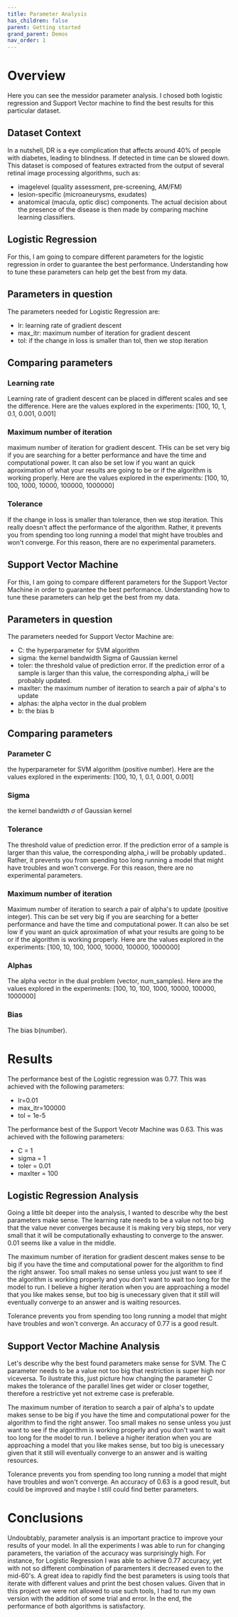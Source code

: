 ```yaml
---
title: Parameter Analysis
has_children: false
parent: Getting started
grand_parent: Demos
nav_order: 1
---
```


# Overview
Here you can see the messidor parameter analysis. I chosed both logistic regression and Support Vector machine to find the best results for this particular dataset.


## Dataset Context
In a nutshell, DR is a eye complication that affects around 40% of people with diabetes, leading to blindness. If detected in time can be slowed down. 
This dataset is composed of features extracted from the output of several retinal image processing algorithms, such as:
- imagelevel (quality assessment, pre-screening, AM/FM)
- lesion-specific (microaneurysms, exudates) 
- anatomical (macula, optic disc) components. 
The actual decision about the presence of the disease is then made by comparing machine learning classifiers.

## Logistic Regression
For this, I am going to compare different parameters for the logistic regression in order to guarantee the best performance. Understanding how to tune these parameters can help get the best from my data. 

## Parameters in question
The parameters needed for Logistic Regression are:
- lr:        learning rate of gradient descent
- max_itr:   maximum number of iteration for gradient descent
- tol:       if the change in loss is smaller than tol, then we stop iteration


## Comparing parameters

### Learning rate 
Learning rate of gradient descent can be placed in different scales and see the difference. Here are the values explored in the experiments: [100, 10, 1, 0.1, 0.001, 0.001]

### Maximum number of iteration
maximum number of iteration for gradient descent. THis can be set very big if you are searching for a better performance and have the time and computational power. It can also be set low if you want an quick aproximation of what your results are going to be or if the algorithm is working properly. Here are the values explored in the experiments: [100, 10, 100, 1000, 10000, 100000, 1000000]

### Tolerance
If the change in loss is smaller than tolerance, then we stop iteration. This really doesn't affect the performance of the algorithm. Rather, it prevents you from spending too long running a model that might have troubles and won't converge. For this reason, there are no experimental parameters. 


## Support Vector Machine
For this, I am going to compare different parameters for the Support Vector Machine in order to guarantee the best performance. Understanding how to tune these parameters can help get the best from my data. 

## Parameters in question
The parameters needed for Support Vector Machine are:
- C: the hyperparameter for SVM algorithm
- sigma: the kernel bandwidth Sigma of Gaussian kernel 
- toler: the threshold value of prediction error. If the prediction error of a sample is larger than this value, the corresponding alpha_i will be probably updated.
- maxIter: the maximum number of iteration to search a pair of alpha's to update
- alphas: the alpha vector in the dual problem 
- b: the bias b


## Comparing parameters

### Parameter C
the hyperparameter for SVM algorithm (positive number). Here are the values explored in the experiments: [100, 10, 1, 0.1, 0.001, 0.001]

### Sigma
the kernel bandwidth $\sigma$ of Gaussian kernel 

### Tolerance
The threshold value of prediction error. If the prediction error of a sample is larger than this value, the corresponding alpha_i will be probably updated.. Rather, it prevents you from spending too long running a model that might have troubles and won't converge. For this reason, there are no experimental parameters. 

### Maximum number of iteration
Maximum number of iteration to search a pair of alpha's to update (positive integer). This can be set very big if you are searching for a better performance and have the time and computational power. It can also be set low if you want an quick aproximation of what your results are going to be or if the algorithm is working properly. Here are the values explored in the experiments: [100, 10, 100, 1000, 10000, 100000, 1000000]

### Alphas
The alpha vector in the dual problem (vector, num_samples). Here are the values explored in the experiments: [100, 10, 100, 1000, 10000, 100000, 1000000]

### Bias
The bias b(number).

# Results
The performance best of the Logistic regression was 0.77. This was achieved with the following parameters:
- lr=0.01
- max_itr=100000
- tol = 1e-5

The performance best of the Support Vecotr Machine was 0.63. This was achieved with the following parameters:
- C = 1
- sigma = 1
- toler = 0.01
- maxIter = 100



## Logistic Regression Analysis
Going a little bit deeper into the analysis, I wanted to describe why the best parameters make sense. The learning rate needs to be a value not too big that the value never converges because it is making very big steps, nor very small that it will be computationally exhausting to converge to the answer. 0.01 seems like a value in the middle. 

The maximum number of iteration for gradient descent makes sense to be big if you have the time and computational power for the algorithm to find the right answer. Too small makes no sense unless you just want to see if the algorithm is working properly and you don't want to wait too long for the model to run. I believe a higher iteration when you are approaching a model that you like makes sense, but too big is unecessary given that it still will eventually converge to an answer and is waiting resources. 

Tolerance prevents you from spending too long running a model that might have troubles and won't converge. An accuracy of 0.77 is a good result.  

## Support Vector Machine Analysis

Let's describe why the best found parameters make sense for SVM. The C parameter needs to be a value not too big that restriction is super high nor viceversa. To ilustrate this, just picture how changing the parameter C makes the tolerance of the parallel lines get wider or closer together, therefore a restrictive yet not extreme case is preferable.

The maximum number of iteration to search a pair of alpha's to update makes sense to be big if you have the time and computational power for the algorithm to find the right answer. Too small makes no sense unless you just want to see if the algorithm is working properly and you don't want to wait too long for the model to run. I believe a higher iteration when you are approaching a model that you like makes sense, but too big is unecessary given that it still will eventually converge to an answer and is waiting resources. 

Tolerance prevents you from spending too long running a model that might have troubles and won't converge. An accuracy of 0.63 is a good result, but could be improved and maybe I still could find better parameters.  

# Conclusions

Undoubtably, parameter analysis is an important practice to improve your results of your model. In all the experiments I was able to run for changing parameters, the variation of the accuracy was surprisingly high. For instance, for Logistic Regression I was able to achieve 0.77 accuracy, yet with not so different combination of paramenters it decreased even to the mid-60's. 
A great idea to rapidly find the best parameters is using tools that iterate with different values and print the best chosen values. Given that in this project we were not allowed to use such tools, I had to run my own version with the addition of some trial and error. In the end, the performance of both algorithms is satisfactory. 